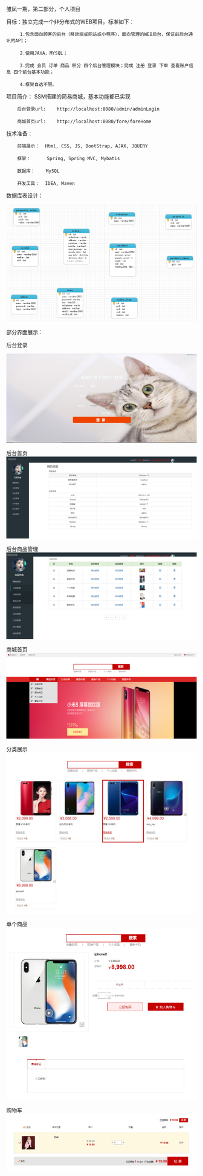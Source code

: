 雏凤一期，第二部分，个人项目



目标：独立完成一个非分布式的WEB项目。标准如下：

         1.包含面向顾客的前台（移动端或网站或小程序），面向管理的WEB后台，保证前后台通讯的API；

         2.使用JAVA，MYSQL；
          
         3.完成 会员 订单 商品 积分 四个后台管理模块；完成 注册 登录 下单 查看账户信息 四个前台基本功能；

         4.框架自选不限。



项目简介： SSM搭建的简易商城，基本功能都已实现

        后台登录url:    http://localhost:8080/admin/adminLogin

        商城首页url:    http://localhost:8080/fore/foreHome


技术准备：  
           

            
            
        前端展示：  Html, CSS, JS, BootStrap, AJAX, JQUERY
            
        框架：      Spring, Spring MVC, Mybatis
            
        数据库：    MySQL
            
        开发工具：  IDEA, Maven
            
            
            
数据库表设计：

![](src/main/webapp/images/show/数据库设计.jpg)



部分界面展示：


后台登录

![](src/main/webapp/images/show/后台登录.png)


后台首页
![](src/main/webapp/images/show/后台首页.png)


后台商品管理
![](src/main/webapp/images/show/分类展示.png)


商城首页
![](src/main/webapp/images/show/商城首页.jpg)


分类展示
![](src/main/webapp/images/show/分类展示.jpg)


单个商品
![](src/main/webapp/images/show/单个商品.jpg)


购物车
![](src/main/webapp/images/show/购物车.jpg)




